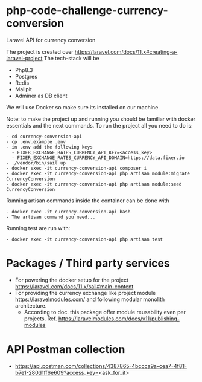 # php-code-challenge-currency-conversion
Laravel API for currency conversion

The project is created over https://laravel.com/docs/11.x#creating-a-laravel-project
The tech-stack will be 
 - Php8.3
 - Postgres
 - Redis
 - Mailpit
 - Adminer as DB client

We will use Docker so make sure its installed on our machine.

Note: to make the project up and running you should be familiar with docker essentials and the next commands.
To run the project all you need to do is:
```
- cd currency-conversion-api
- cp .env.example .env
- in .env add the following keys
  - FIXER_EXCHANGE_RATES_CURRENCY_API_KEY=<access_key>
  - FIXER_EXCHANGE_RATES_CURRENCY_API_DOMAIN=https://data.fixer.io
- ./vendor/bin/sail up
- docker exec -it currency-conversion-api composer i
- docker exec -it currency-conversion-api php artisan module:migrate CurrencyConversion
- docker exec -it currency-conversion-api php artisan module:seed CurrencyConversion
```
Running artisan commands inside the container can be done with
```
- docker exec -it currency-conversion-api bash
- The artisan command you need...
```
Running test are run with: 
```
- docker exec -it currency-conversion-api php artisan test
```

# Packages / Third party services
- For powering the docker setup for the project https://laravel.com/docs/11.x/sail#main-content
- For providing the currency exchange like project module https://laravelmodules.com/ and following modular monolith architecture.
    - According to doc. this package offer module reusability even per projects. Ref. https://laravelmodules.com/docs/v11/publishing-modules

# API Postman collection
- https://api.postman.com/collections/4387865-4bccca9a-cea7-4f81-b7e1-280d1ff6e609?access_key=<ask_for_it>